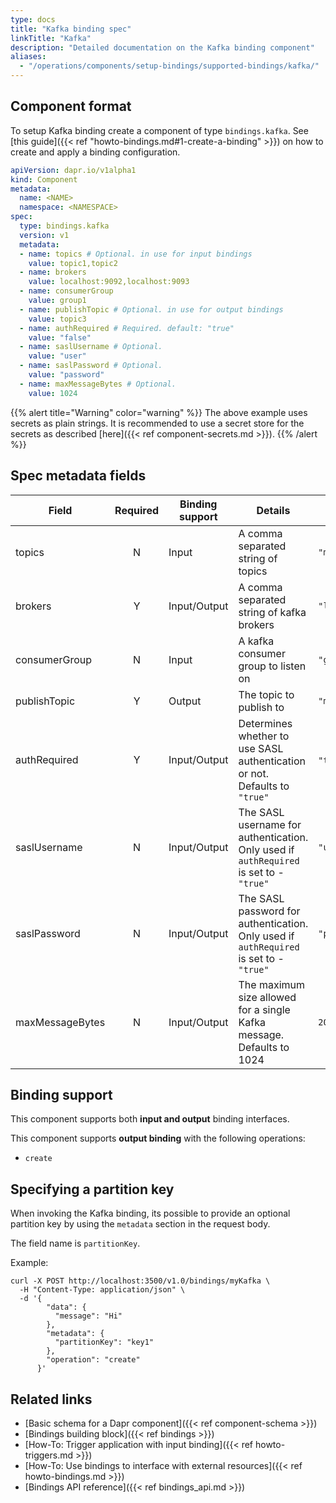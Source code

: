 ```yaml
---
type: docs
title: "Kafka binding spec"
linkTitle: "Kafka"
description: "Detailed documentation on the Kafka binding component"
aliases: 
  - "/operations/components/setup-bindings/supported-bindings/kafka/"
---
```


## Component format

To setup Kafka binding create a component of type `bindings.kafka`. See [this guide]({{< ref "howto-bindings.md#1-create-a-binding" >}}) on how to create and apply a binding configuration.


```yaml
apiVersion: dapr.io/v1alpha1
kind: Component
metadata:
  name: <NAME>
  namespace: <NAMESPACE>
spec:
  type: bindings.kafka
  version: v1
  metadata:
  - name: topics # Optional. in use for input bindings
    value: topic1,topic2
  - name: brokers
    value: localhost:9092,localhost:9093
  - name: consumerGroup
    value: group1
  - name: publishTopic # Optional. in use for output bindings
    value: topic3
  - name: authRequired # Required. default: "true"
    value: "false"
  - name: saslUsername # Optional.
    value: "user"
  - name: saslPassword # Optional.
    value: "password"
  - name: maxMessageBytes # Optional.
    value: 1024
```

{{% alert title="Warning" color="warning" %}}
The above example uses secrets as plain strings. It is recommended to use a secret store for the secrets as described [here]({{< ref component-secrets.md >}}).
{{% /alert %}}
## Spec metadata fields

| Field              | Required | Binding support |  Details | Example |
|--------------------|:--------:|------------|-----|---------|
| topics | N | Input | A comma separated string of topics | `"mytopic1,topic2"` |
| brokers | Y | Input/Output | A comma separated string of kafka brokers | `"localhost:9092,localhost:9093"` |
| consumerGroup | N | Input | A kafka consumer group to listen on | `"group1"` |
| publishTopic | Y | Output | The topic to publish to | `"mytopic"` |
| authRequired | Y | Input/Output | Determines whether to use SASL authentication or not. Defaults to `"true"` | `"true"`, `"false"` |
| saslUsername | N | Input/Output | The SASL username for authentication. Only used if `authRequired` is set to - `"true"` | `"user"` |
| saslPassword | N | Input/Output | The SASL password for authentication. Only used if `authRequired` is set to - `"true"` | `"password"` |
| maxMessageBytes | N | Input/Output | The maximum size allowed for a single Kafka message. Defaults to 1024 | `2048` |


## Binding support

This component supports both **input and output** binding interfaces. 

This component supports **output binding** with the following operations:

- `create`

## Specifying a partition key

When invoking the Kafka binding, its possible to provide an optional partition key by using the `metadata` section in the request body.

The field name is `partitionKey`.

Example:

```shell
curl -X POST http://localhost:3500/v1.0/bindings/myKafka \
  -H "Content-Type: application/json" \
  -d '{
        "data": {
          "message": "Hi"
        },
        "metadata": {
          "partitionKey": "key1"
        },
        "operation": "create"
      }'
```


## Related links

- [Basic schema for a Dapr component]({{< ref component-schema >}})
- [Bindings building block]({{< ref bindings >}})
- [How-To: Trigger application with input binding]({{< ref howto-triggers.md >}})
- [How-To: Use bindings to interface with external resources]({{< ref howto-bindings.md >}})
- [Bindings API reference]({{< ref bindings_api.md >}})
